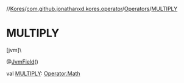 //[Kores](../../../index.md)/[com.github.jonathanxd.kores.operator](../index.md)/[Operators](index.md)/[MULTIPLY](-m-u-l-t-i-p-l-y.md)

# MULTIPLY

[jvm]\

@[JvmField](https://kotlinlang.org/api/latest/jvm/stdlib/kotlin.jvm/-jvm-field/index.html)()

val [MULTIPLY](-m-u-l-t-i-p-l-y.md): [Operator.Math](../-operator/-math/index.md)
